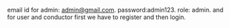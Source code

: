 email id for admin: admin@gmail.com.
password:admin123.
role: admin.
and for user and conductor first we have to register and then login. 
